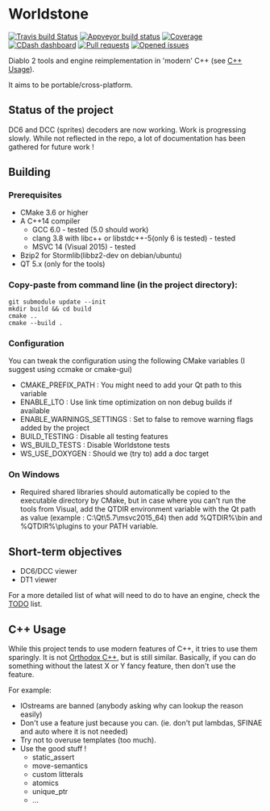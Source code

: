 # Worldstone
[![Travis build Status](https://travis-ci.org/Lectem/Worldstone.svg?branch=master)](https://travis-ci.org/Lectem/Worldstone)
[![Appveyor build status](https://ci.appveyor.com/api/projects/status/537k5bthitwtplta/branch/master?svg=true)](https://ci.appveyor.com/project/Lectem/Worldstone/branch/master)
[![Coverage](https://codecov.io/gh/Lectem/Worldstone/branch/master/graph/badge.svg)](https://codecov.io/gh/Lectem/Worldstone)
[![CDash dashboard](https://img.shields.io/badge/CDash-Access-blue.svg)](http://my.cdash.org/index.php?project=Worldstone)
[![Pull requests](https://img.shields.io/github/issues-pr-raw/Lectem/Worldstone.svg)](https://github.com/Lectem/Worldstone/pulls)
[![Opened issues](https://img.shields.io/github/issues-raw/Lectem/Worldstone.svg)](https://github.com/Lectem/Worldstone/issues)

Diablo 2 tools and engine reimplementation in 'modern' C++ (see [C++ Usage](#c-usage)).

It aims to be portable/cross-platform.

## Status of the project 

DC6 and DCC (sprites) decoders are now working.
Work is progressing slowly. While not reflected in the repo, a lot of documentation has been gathered for future work !

## Building

### Prerequisites
* CMake 3.6 or higher
* A C++14 compiler
  - GCC 6.0 - tested (5.0 should work)
  - clang 3.8 with libc++ or libstdc++-5(only 6 is tested) - tested
  - MSVC 14 (Visual 2015) - tested
* Bzip2 for Stormlib(libbz2-dev on debian/ubuntu)
* QT 5.x (only for the tools)
  
### Copy-paste from command line (in the project directory):

    git submodule update --init
    mkdir build && cd build
    cmake ..
    cmake --build .

### Configuration

You can tweak the configuration using the following CMake variables (I suggest using ccmake or cmake-gui)
* CMAKE_PREFIX_PATH : You might need to add your Qt path to this variable
* ENABLE_LTO : Use link time optimization on non debug builds if available
* ENABLE_WARNINGS_SETTINGS : Set to false to remove warning flags added by the project
* BUILD_TESTING : Disable all testing features
* WS_BUILD_TESTS : Disable Worldstone tests
* WS_USE_DOXYGEN : Should we (try to) add a doc target

### On Windows

- Required shared libraries should automatically be copied to the executable directory by CMake, but in case where you can't run the tools from Visual, add the QTDIR environment variable with the Qt path as value (example : C:\Qt\5.7\msvc2015_64) then add %QTDIR%\bin and %QTDIR%\plugins to your PATH variable.

## Short-term objectives
* DC6/DCC viewer
* DT1 viewer

For a more detailed list of what will need to do to have an engine, check the [TODO](TODO.md) list.

## C++ Usage

While this project tends to use modern features of C++, it tries to use them sparingly. It is not [Orthodox C++](https://gist.github.com/bkaradzic/2e39896bc7d8c34e042b), but is still similar.
Basically, if you can do something without the latest X or Y fancy feature, then don't use the feature.

For example:

- IOstreams are banned (anybody asking why can lookup the reason easily)
- Don't use a feature just because you can. (ie. don't put lambdas, SFINAE and auto where it is not needed)
- Try not to overuse templates (too much).
- Use the good stuff !
  * static_assert
  * move-semantics
  * custom litterals
  * atomics
  * unique_ptr
  * ...
